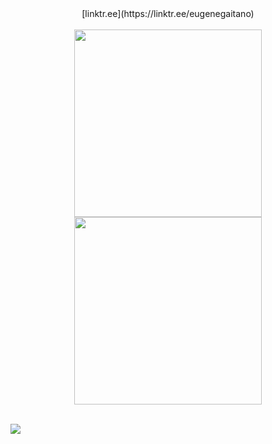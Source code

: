 <div align="center">
  [linktr.ee](https://linktr.ee/eugenegaitano)
</div>

<br/>

<div align="center">
  <img src="https://github-readme-stats.vercel.app/api?username=dev-gaitano&theme=dark&hide_border=true&include_all_commits=false&count_private=false" height="300"/>
  <img src="https://github-readme-stats.vercel.app/api/top-langs/?username=dev-gaitano&theme=dark&hide_border=true&include_all_commits=false&count_private=false&layout=compact" height="300"/>
</div>

<br/>

[![](https://visitcount.itsvg.in/api?id=dev-gaitano&icon=0&color=0)](https://visitcount.itsvg.in)

<!-- Proudly created with GPRM ( https://gprm.itsvg.in ) -->
